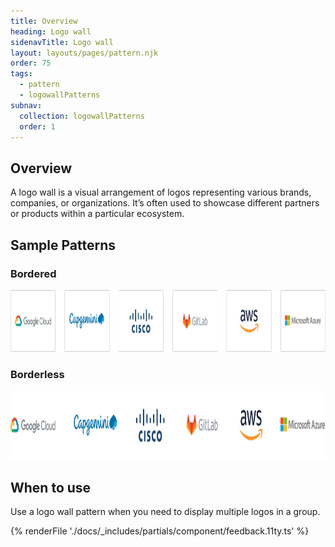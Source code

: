 ```yaml
---
title: Overview
heading: Logo wall
sidenavTitle: Logo wall
layout: layouts/pages/pattern.njk
order: 75
tags:
  - pattern
  - logowallPatterns
subnav:
  collection: logowallPatterns
  order: 1
---
```


<script type="module" data-helmet>
  import '@rhds/elements/lib/elements/rh-context-picker/rh-context-picker.js';
</script>

## Overview

A logo wall is a visual arrangement of logos representing various brands, companies, or organizations. It’s often used to showcase different partners or products within a particular ecosystem.

## Sample Patterns

<div class="grid">
  <div>
    <h3>Bordered</h3>
    <uxdot-example width-adjustment="1010px">
      <img src="./overview-sample-bordered.png"
      alt="An example of a bordered logo wall with 6 logos each inside of a bordered container."
      width="1020"
      height="99">
    </uxdot-example>
  </div>
  <div>
    <h3>Borderless</h3>
    <uxdot-example width-adjustment="1010px">
      <img src="./overview-sample-borderless.png"
      alt="An example of a borderless logo wall with 6 logos."
      width="1113"
      height="110">
    </uxdot-example>
  </div>
</div>

## When to use

Use a logo wall pattern when you need to display multiple logos in a group.

{% renderFile './docs/_includes/partials/component/feedback.11ty.ts' %}
